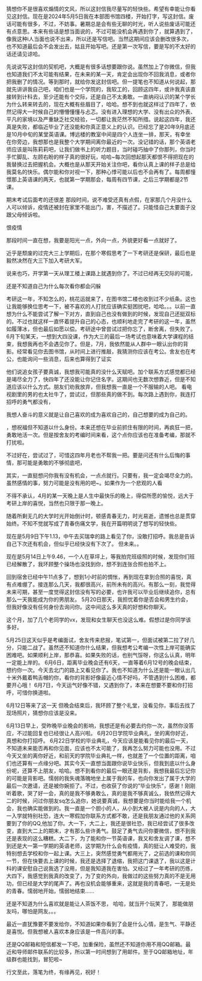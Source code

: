 猜想你不是很喜欢煽情的文风，所以这封信我尽量写的轻快些。希望有幸能让你看见这封信。现在是2024年5月5日我在本部图书馆四楼，开始打字，写这封信。废话可能有很多，不过，不妨事。暑期总是会有些无聊的时光，听人说些废话可能还有点意思。本来有些话是想当面说的，不过可能没机会再遇到你了，就算遇到了，像我这种i人当面也说不出来，所以还是写信吧。当然这期间应该会删改很多次，也不知道最后会不会发出去，姑且开始写吧。还是第一次写信，要是写的不太好的话还请见谅哈。

先说说写这封信的契机吧，大概是有很多话想要跟你说。虽然加上了你微信，但我也知道我们不太可能有结果，在未来的某一天，肯定会出现你不回我消息，或者你把我删了的情况。等到那时，就给你发这封信吧。但一提笔也不知道从何说起，那就先讲讲我自己吧，咱们也是一个学院的，我软工的，回顾这四年，或许我真该直接转到计科去，至少还能有个交际，还是自己不太勇敢。一直纳闷认识的某个学长为什么转来转去的，现在大概有些眉目了，哈哈。想不到也就这样过了四年了，依然记得大一时候自己的懵懵懂懂与忐忑。没有进入理想的大学、没有出众的外表、平凡的家境以及严重缺乏社交经验，一切都让我茫然不知所措。说起这四年，我还真是失败，都临近毕业了还没能和你真正意义上的认识。已经忘了是20年9月底还是10月中旬的某堂英语课。博远楼的教室中间是四个人连坐一排，那天，有幸坐在你旁边，我想那也是我整个大学期间离你最近的一次。没记错的话，那个英语老师应该是叫陈莉莉吧，让我们做书上的听力题目，当时碰巧抽中了你那列，你当时手忙脚乱、左顾右盼的样子真的很好玩，哈哈~每次回想起那天都恨不得把现在的我替换过去把握机会。大概也是从那天开始关注你吧，看你认真上课的样子总是给我莫名的快乐。偶尔能和你对视一下，那种心悸可能以后也不会再有了。每周都憧憬那上英语课的两天，也就第一学期那会，每周有四节课，之后三学期都是2节课。




期末考试后面考的还很差
那段时间，说不难受还真有点假，在家那几个月没什么人可以倾诉，疫情还被封在家里不能出门，害，不描述了。只能怪自己太要面子没跟父母倾诉啦。

恨疫情

那段时间一直在想，我要是阳光一点，外向一点，外貌更好看一点就好了。

近乎是颓废的过完大三上学期后，在那个寒假思考了一下考研还是保研，最后也是毅然决然在大三下加入考研大军。

说来也巧，开学第一天从理工楼上课路上就遇到你了。不过已经再无交际的可能，

还是不知道自己为什么每次看你都会闪躲

考研这一年，不知怎么的，桃花运就来了，在图书馆二楼也收到过不少纸条。这也让我能够换位思考一下，被不喜欢的人打扰应该确实挺困扰吧，哈哈。。。以前一直想为什么不能尝试了解一下对方，直到自己也没有做到的时候，发现自己还挺双标的。不过也就这样一直怀着提升自己的心态，也顺利地走完了考研的这一年，虽然如履薄冰，但也最后如愿以偿。考研途中曾尝试过把你忘了，断舍离，但失败了。
6月下旬某天，一想到大四没课，作为大三的最后一场考试也意味着大学课程的结束，我想我再也不会遇见你了。但是，7月，我依然能从人群中一眼认出你的背影。经常看见你去图书馆，从时间上进行推敲，我猜测你应该在考公。舍友也在考公，也能询问一些消息，后来也算得到了证实

他们说追女孩子要真诚，我想我可能真的没什么天赋吧。加个联系方式感觉都已经是竭尽全力了，快四年了还没能让你记住名字。这期间也无数次想靠近，但是不知道应该以什么方式。朋友们劝我放弃，但我想我一直是一个不服输的人吧。
    看电视剧里的男的也太社牛了，尝试过，但那些真的做不到。每次路上遇到你，我连打招呼的勇气都没有，

我想人奋斗的意义就是让自己喜欢的成为喜欢自己的，自己想要的成为自己的。

，想祝福但不知道以什么身份。本来还想在毕业前抓住有限的时间，再疯狂一把，勇敢地活一次。但是按舍友的考编时间来看，这个点你应该也在准备考编，那就不打扰啦。

不过好在，尝试过了，可惜这四年月老也不帮我一把。要是问还有什么后悔的事情，那可能是勇敢的不够彻底吧，

其实，一直挺想问你我有没有机会，一点点就行。只要有，我一定会竭尽全力的。虽然感情的事，努力可能是没有用的吧~。如果作为一个悲观的人看

不得不承认，4月的某一天晚上是人生中最快乐的晚上，得偿所愿的愉悦，远大于考研上岸的喜悦，当然也只限于那一晚上。

随着所剩无几的大学时光开始倒计时，顿感青春无力，时光易逝，遗憾也总是贯穿始终。不知不觉就写成了青春伤痛文学，我在开篇明明说了想写的轻快些。

现在是5月9日下午1.13，中午去买瑞幸的路上看见了你，没敢打招呼。我总是告诉自己下次还有机会，但似乎已经快没有下次了。
但未来。。

现在是5月14日上午9.46，一个人在草坪上，等我拍完班级照的时候，发现你们班已经解散了，我环顾整个操场也没找到你，想不到连张合照也拍不上。

回到宿舍已经中午11点多了，想到1小时前的惆怅，再到现在拿到合照的喜悦，真有点难绷了。接连那么几天，我都很高兴，前所未有的高兴。有那么一刻，我觉得未来可期，甚至一度觉得这封信没有写的必要，也许我可以毕业后继续追你，总有那么一天我能成为你的男朋友。
5月20日那天，我担忧着你是否会和男生约会，但我好像没有任何身份去询问你。这中间这么多天真的好想和你聊天。

这个月，加了几个老同学的vx，发现和女生聊天也没这么难。假想过是你同学该多好。

5月25日这天似乎是考编面试，舍友传来悲报，笔试第一，但面试被第二拉了好几分，只能二战了。虽然还不知道你什么结果，但我想考公考编一次性上岸可能确实困难吧。如果顺利上岸，那恭喜。如果失败的话，也别气馁呀，你这么认真，明年一定能上岸的。
6月6日，距离毕业晚会还有6天，一直等着6月12号的晚会结束，想约你一次。今天去北门的路上又看见你了。我也不知道为什么还是能一眼认出几十米外戴着鸭舌帽的你，看你的背影好像最近心情不好吗，不管遇到什么困难，都要开心哦！
6月7日，今天运气好像不错，又遇到你了，本来在想要不要和你打招呼，可惜你换道啦。

6月12日等来了这一天 但晚会结束后，我环顾了整个礼堂，没看见你，事后去找了现场照片，猜想你应该是没来。

6月13日早上，受昨晚毕业晚会的影响，我想还是有必要去约你一次，虽然你没答应，不过能回复也已经很让人高兴啦。
6月20日学院毕业典礼，坐的离你好近，真想和你打招呼。
6月22日学校的毕业典礼，今天应该是能看见你的最后一天，不知道未来能否再和你见面，应该也不太可能了，我再怎么努力可能也没用。不过今天又坐的离你好近，和前天的学院毕业典礼一样，也就差了一个位置的距离，咱们也还算有一点缘分吧。其实今天一直想当面跟你说毕业快乐，但我到底以什么身份呢，还算不上朋友，哈哈。想不到看你的最后一眼还是背影，我想我最后忘记你的可能是背影吧。懦弱的我失魂落魄地坐上属于我的车，也向你发出了属于大学的最后一次邀请，还是被你婉拒了。不过，也收获了你说的"毕业快乐"，感谢！刚刚听着歌，哭了好一会，真的是我不够勇敢么，真的是我不够真诚么，我依然记得大二的时候，问过你朋友sq怎么追你，她说要真诚，我想要是你当时能给我一个机会，我也确实能做到的。我一直是一个胆小的人，从小到大被人说是内向的人，大一入学就特别社恐，连大一寒假加你联系方式都不敢，还是我朋友通过他的关系网要到了你的QQ,他加了你。大一下，大二上，我还是很社恐，我已经尝试了很多改变，直到大二上的期末，才有那么些许勇气。鼓足了勇气去问你要微信，想不到我还是表现的这么糟糕。大二下，为了能和你一节英语课，我又和舍友调了课，想不到还是大一第一学期的英语老师，这学期为什么会有疫情，真的挺让人难受的，我特别想去学校和你一起上课。大三上，突然感觉勇气都用光了，之前选的课和你同一节，但在快要去上课的时候，我还是选择了退缩，我把这门课退了，我以这是计科的课安慰自己说我选了没用，但是我知道我在害怕。又经过了一年考研的历练，大四下，我感觉到我真的改变了，为了变的外向，我做过的这些努力真的不是无用功，但已经是大学的尾声了。再也没机会能够重来，这就是我的青春吧，一无是处的青春。懦弱地开始，懦弱地结束……




还是不知道为什么喜欢就是能让人茶饭不思，
哈哈，就当开个玩笑了，
那能做朋友吗，哪怕是网友。。。

最近一直犹豫要不要发给你，不知道如果你看到了会是什么心情，是生气、平静还是喜悦。但我想被人喜欢本身应该是一件高兴的事。

还是QQ邮箱和短信都发一下吧，加重保险，虽然还不知道你用不用QQ邮箱。最近和导师邮件联系的比较多，所以第一时间想到了用邮件。至于QQ邮箱地址，年级群也能找到，冒犯啦~

行文至此，落笔为终，有缘再见，祝好！

